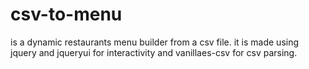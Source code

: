 # csv-to-menu
is a dynamic restaurants menu builder from a csv file.
it is made using jquery and jqueryui for interactivity and vanillaes-csv for csv parsing.
